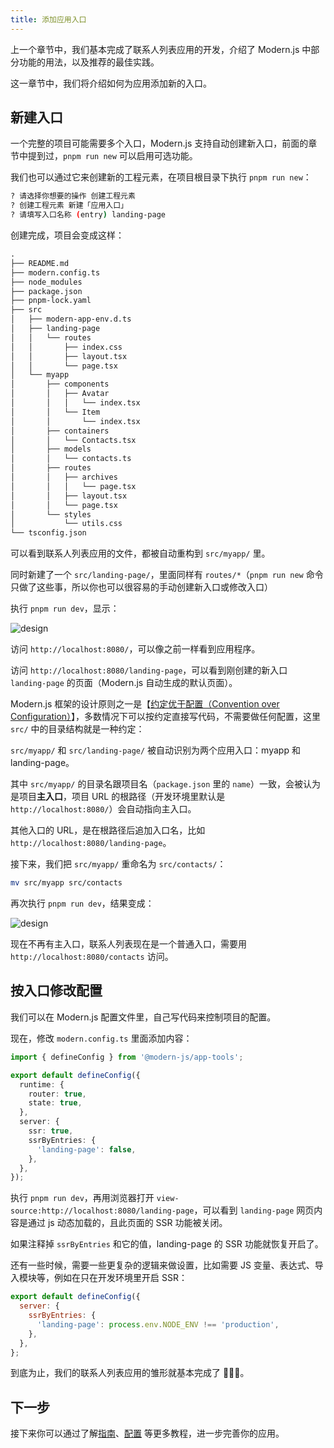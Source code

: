 ```yaml
---
title: 添加应用入口
---
```


上一个章节中，我们基本完成了联系人列表应用的开发，介绍了 Modern.js 中部分功能的用法，以及推荐的最佳实践。

这一章节中，我们将介绍如何为应用添加新的入口。

## 新建入口

一个完整的项目可能需要多个入口，Modern.js 支持自动创建新入口，前面的章节中提到过，`pnpm run new` 可以启用可选功能。

我们也可以通过它来创建新的工程元素，在项目根目录下执行 `pnpm run new`：

```bash
? 请选择你想要的操作 创建工程元素
? 创建工程元素 新建「应用入口」
? 请填写入口名称 (entry) landing-page
```

创建完成，项目会变成这样：

```md
.
├── README.md
├── modern.config.ts
├── node_modules
├── package.json
├── pnpm-lock.yaml
├── src
│   ├── modern-app-env.d.ts
│   ├── landing-page
│   │   └── routes
│   │       ├── index.css
│   │       ├── layout.tsx
│   │       └── page.tsx
│   └── myapp
│       ├── components
│       │   ├── Avatar
│       │   │   └── index.tsx
│       │   └── Item
│       │       └── index.tsx
│       ├── containers
│       │   └── Contacts.tsx
│       ├── models
│       │   └── contacts.ts
│       ├── routes
│       │   ├── archives
│       │   │   └── page.tsx
│       │   ├── layout.tsx
│       │   └── page.tsx
│       └── styles
│           └── utils.css
└── tsconfig.json

```

可以看到联系人列表应用的文件，都被自动重构到 `src/myapp/` 里。

同时新建了一个 `src/landing-page/`，里面同样有 `routes/*`（`pnpm run new` 命令只做了这些事，所以你也可以很容易的手动创建新入口或修改入口）

执行 `pnpm run dev`，显示：

![design](https://lf3-static.bytednsdoc.com/obj/eden-cn/nuvjhpqnuvr/modern-website/tutorials/c08-entries-myapp.png)

访问 `http://localhost:8080/`，可以像之前一样看到应用程序。

访问 `http://localhost:8080/landing-page`，可以看到刚创建的新入口 `landing-page` 的页面（Modern.js 自动生成的默认页面）。

Modern.js 框架的设计原则之一是【[约定优于配置（Convention over Configuration）](https://en.wikipedia.org/wiki/Convention_over_configuration)】，多数情况下可以按约定直接写代码，不需要做任何配置，这里 `src/` 中的目录结构就是一种约定：

`src/myapp/` 和 `src/landing-page/` 被自动识别为两个应用入口：myapp 和 landing-page。

其中 `src/myapp/` 的目录名跟项目名（`package.json` 里的 `name`）一致，会被认为是项目**主入口**，项目 URL 的根路径（开发环境里默认是 `http://localhost:8080/`）会自动指向主入口。

其他入口的 URL，是在根路径后追加入口名，比如 `http://localhost:8080/landing-page`。

接下来，我们把 `src/myapp/` 重命名为 `src/contacts/`：

```bash
mv src/myapp src/contacts
```

再次执行 `pnpm run dev`，结果变成：

![design](https://lf3-static.bytednsdoc.com/obj/eden-cn/nuvjhpqnuvr/modern-website/tutorials/c08-entries-contacts.png)

现在不再有主入口，联系人列表现在是一个普通入口，需要用 `http://localhost:8080/contacts` 访问。


## 按入口修改配置

我们可以在 Modern.js 配置文件里，自己写代码来控制项目的配置。

现在，修改 `modern.config.ts` 里面添加内容：

```typescript
import { defineConfig } from '@modern-js/app-tools';

export default defineConfig({
  runtime: {
    router: true,
    state: true,
  },
  server: {
    ssr: true,
    ssrByEntries: {
      'landing-page': false,
    },
  },
});
```

执行 `pnpm run dev`，再用浏览器打开 `view-source:http://localhost:8080/landing-page`，可以看到 `landing-page` 网页内容是通过 js 动态加载的，且此页面的 SSR 功能被关闭。

如果注释掉 `ssrByEntries` 和它的值，landing-page 的 SSR 功能就恢复开启了。

还有一些时候，需要一些更复杂的逻辑来做设置，比如需要 JS 变量、表达式、导入模块等，例如在只在开发环境里开启 SSR：

```js
export default defineConfig({
  server: {
    ssrByEntries: {
      'landing-page': process.env.NODE_ENV !== 'production',
    },
  },
};
```

到底为止，我们的联系人列表应用的雏形就基本完成了 👏👏👏。

## 下一步

接下来你可以通过了解[指南](/docs/guides/overview)、[配置](/docs/configure/app/usage) 等更多教程，进一步完善你的应用。
